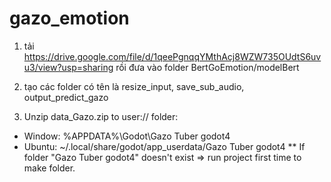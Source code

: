 # gazo_emotion
1. tải https://drive.google.com/file/d/1qeePgnqqYMthAcj8WZW735OUdtS6uvu3/view?usp=sharing rồi đưa vào folder BertGoEmotion/modelBert

2. tạo các folder có tên là resize_input, save_sub_audio, output_predict_gazo

3. Unzip data_Gazo.zip to user:// folder:
  - Window: %APPDATA%\Godot\Gazo Tuber godot4
  - Ubuntu: ~/.local/share/godot/app_userdata/Gazo Tuber godot4
  ** If folder "Gazo Tuber godot4" doesn't exist => run project first time to make folder.
